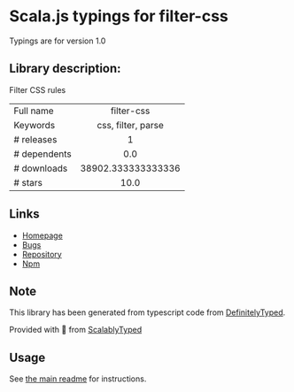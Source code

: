 
# Scala.js typings for filter-css

Typings are for version 1.0

## Library description:
Filter CSS rules

|                    |                 |
| ------------------ | :-------------: |
| Full name          | filter-css |
| Keywords           | css, filter, parse |
| # releases         | 1 |
| # dependents       | 0.0 |
| # downloads        | 38902.333333333336 |
| # stars            | 10.0 |

## Links
- [Homepage](https://github.com/bezoerb/filter-css#readme)
- [Bugs](https://github.com/bezoerb/filter-css/issues)
- [Repository](https://github.com/bezoerb/filter-css)
- [Npm](https://www.npmjs.com/package/filter-css)
    


## Note
This library has been generated from typescript code from [DefinitelyTyped](https://definitelytyped.org).

Provided with :purple_heart: from [ScalablyTyped](https://github.com/oyvindberg/ScalablyTyped)

## Usage
See [the main readme](../../readme.md) for instructions.


